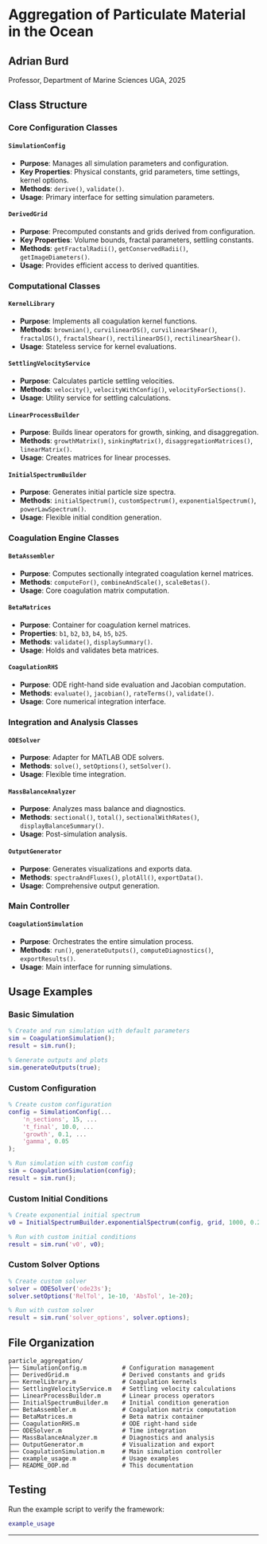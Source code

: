 # Aggregation of Particulate Material in the Ocean

## Adrian Burd

Professor, Department of Marine Sciences
UGA, 2025

## Class Structure

### Core Configuration Classes

#### `SimulationConfig`

* **Purpose**: Manages all simulation parameters and configuration.
* **Key Properties**: Physical constants, grid parameters, time settings, kernel options.
* **Methods**: `derive()`, `validate()`.
* **Usage**: Primary interface for setting simulation parameters.

#### `DerivedGrid`

* **Purpose**: Precomputed constants and grids derived from configuration.
* **Key Properties**: Volume bounds, fractal parameters, settling constants.
* **Methods**: `getFractalRadii()`, `getConservedRadii()`, `getImageDiameters()`.
* **Usage**: Provides efficient access to derived quantities.

### Computational Classes

#### `KernelLibrary`

* **Purpose**: Implements all coagulation kernel functions.
* **Methods**: `brownian()`, `curvilinearDS()`, `curvilinearShear()`, `fractalDS()`, `fractalShear()`, `rectilinearDS()`, `rectilinearShear()`.
* **Usage**: Stateless service for kernel evaluations.

#### `SettlingVelocityService`

* **Purpose**: Calculates particle settling velocities.
* **Methods**: `velocity()`, `velocityWithConfig()`, `velocityForSections()`.
* **Usage**: Utility service for settling calculations.

#### `LinearProcessBuilder`

* **Purpose**: Builds linear operators for growth, sinking, and disaggregation.
* **Methods**: `growthMatrix()`, `sinkingMatrix()`, `disaggregationMatrices()`, `linearMatrix()`.
* **Usage**: Creates matrices for linear processes.

#### `InitialSpectrumBuilder`

* **Purpose**: Generates initial particle size spectra.
* **Methods**: `initialSpectrum()`, `customSpectrum()`, `exponentialSpectrum()`, `powerLawSpectrum()`.
* **Usage**: Flexible initial condition generation.

### Coagulation Engine Classes

#### `BetaAssembler`

* **Purpose**: Computes sectionally integrated coagulation kernel matrices.
* **Methods**: `computeFor()`, `combineAndScale()`, `scaleBetas()`.
* **Usage**: Core coagulation matrix computation.

#### `BetaMatrices`

* **Purpose**: Container for coagulation kernel matrices.
* **Properties**: `b1`, `b2`, `b3`, `b4`, `b5`, `b25`.
* **Methods**: `validate()`, `displaySummary()`.
* **Usage**: Holds and validates beta matrices.

#### `CoagulationRHS`

* **Purpose**: ODE right-hand side evaluation and Jacobian computation.
* **Methods**: `evaluate()`, `jacobian()`, `rateTerms()`, `validate()`.
* **Usage**: Core numerical integration interface.

### Integration and Analysis Classes

#### `ODESolver`

* **Purpose**: Adapter for MATLAB ODE solvers.
* **Methods**: `solve()`, `setOptions()`, `setSolver()`.
* **Usage**: Flexible time integration.

#### `MassBalanceAnalyzer`

* **Purpose**: Analyzes mass balance and diagnostics.
* **Methods**: `sectional()`, `total()`, `sectionalWithRates()`, `displayBalanceSummary()`.
* **Usage**: Post-simulation analysis.

#### `OutputGenerator`

* **Purpose**: Generates visualizations and exports data.
* **Methods**: `spectraAndFluxes()`, `plotAll()`, `exportData()`.
* **Usage**: Comprehensive output generation.

### Main Controller

#### `CoagulationSimulation`

* **Purpose**: Orchestrates the entire simulation process.
* **Methods**: `run()`, `generateOutputs()`, `computeDiagnostics()`, `exportResults()`.
* **Usage**: Main interface for running simulations.

## Usage Examples

### Basic Simulation

```matlab
% Create and run simulation with default parameters
sim = CoagulationSimulation();
result = sim.run();

% Generate outputs and plots
sim.generateOutputs(true);
```

### Custom Configuration

```matlab
% Create custom configuration
config = SimulationConfig(...
    'n_sections', 15, ...
    't_final', 10.0, ...
    'growth', 0.1, ...
    'gamma', 0.05
);

% Run simulation with custom config
sim = CoagulationSimulation(config);
result = sim.run();
```

### Custom Initial Conditions

```matlab
% Create exponential initial spectrum
v0 = InitialSpectrumBuilder.exponentialSpectrum(config, grid, 1000, 0.2);

% Run with custom initial conditions
result = sim.run('v0', v0);
```

### Custom Solver Options

```matlab
% Create custom solver
solver = ODESolver('ode23s');
solver.setOptions('RelTol', 1e-10, 'AbsTol', 1e-20);

% Run with custom solver
result = sim.run('solver_options', solver.options);
```

## File Organization

```
particle_aggregation/
├── SimulationConfig.m          # Configuration management
├── DerivedGrid.m               # Derived constants and grids
├── KernelLibrary.m             # Coagulation kernels
├── SettlingVelocityService.m   # Settling velocity calculations
├── LinearProcessBuilder.m      # Linear process operators
├── InitialSpectrumBuilder.m    # Initial condition generation
├── BetaAssembler.m             # Coagulation matrix computation
├── BetaMatrices.m              # Beta matrix container
├── CoagulationRHS.m            # ODE right-hand side
├── ODESolver.m                 # Time integration
├── MassBalanceAnalyzer.m       # Diagnostics and analysis
├── OutputGenerator.m           # Visualization and export
├── CoagulationSimulation.m     # Main simulation controller
├── example_usage.m             # Usage examples
├── README_OOP.md               # This documentation
```


## Testing

Run the example script to verify the framework:

```matlab
example_usage
```

---